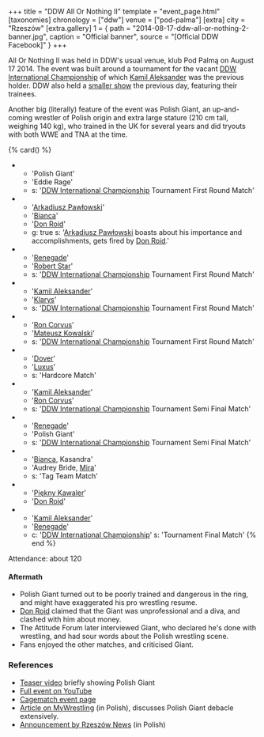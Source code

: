 +++
title = "DDW All Or Nothing II"
template = "event_page.html"
[taxonomies]
chronology = ["ddw"]
venue = ["pod-palma"]
[extra]
city = "Rzeszów"
[extra.gallery]
1 = { path = "2014-08-17-ddw-all-or-nothing-2-banner.jpg", caption = "Official banner", source = "[Official DDW Facebook]" }
+++

All Or Nothing II was held in DDW's usual venue, klub Pod Palmą on August 17 2014. The event was built around a tournament for the vacant [DDW International Championship](@/c/ddw-international-championship.md) of which [Kamil Aleksander](@/w/kamil-aleksander.md) was the previous holder. DDW also held a [smaller show](@/e/ddw/2014-08-16-ddw-pokaz-adeptow.md) the previous day, featuring their trainees.

Another big (literally) feature of the event was Polish Giant, an up-and-coming wrestler of Polish origin and extra large stature (210 cm tall, weighing 140 kg), who trained in the UK for several years and did tryouts with both WWE and TNA at the time.

{% card() %}
- - 'Polish Giant'
  - 'Eddie Rage'
  - s: '[DDW International Championship](@/c/ddw-international-championship.md) Tournament First Round Match'
- - '[Arkadiusz Pawłowski](@/w/pan-pawlowski.md)'
  - '[Bianca](@/w/bianca.md)'
  - '[Don Roid](@/w/don-roid.md)'
  - g: true
    s: '[Arkadiusz Pawłowski](@/w/pan-pawlowski.md) boasts about his importance and accomplishments, gets fired by [Don Roid](@/w/don-roid.md).'
- - '[Renegade](@/w/renegade.md)'
  - '[Robert Star](@/w/robert-star.md)'
  - s: '[DDW International Championship](@/c/ddw-international-championship.md) Tournament First Round Match'
- - '[Kamil Aleksander](@/w/kamil-aleksander.md)'
  - '[Klarys](@/w/klarys.md)'
  - s: '[DDW International Championship](@/c/ddw-international-championship.md) Tournament First Round Match'
- - '[Ron Corvus](@/w/ron-corvus.md)'
  - '[Mateusz Kowalski](@/w/mateusz-kakareko.md)'
  - s: '[DDW International Championship](@/c/ddw-international-championship.md) Tournament First Round Match'
- - '[Dover](@/w/dover.md)'
  - '[Luxus](@/w/luxus.md)'
  - s: 'Hardcore Match'
- - '[Kamil Aleksander](@/w/kamil-aleksander.md)'
  - '[Ron Corvus](@/w/ron-corvus.md)'
  - s: '[DDW International Championship](@/c/ddw-international-championship.md) Tournament Semi Final Match'
- - '[Renegade](@/w/renegade.md)'
  - 'Polish Giant'
  - s: '[DDW International Championship](@/c/ddw-international-championship.md) Tournament Semi Final Match'
- - '[Bianca](@/w/bianca.md), Kasandra'
  - 'Audrey Bride, [Mira](@/w/mira.md)'
  - s: 'Tag Team Match'
- - '[Piękny Kawaler](@/w/piekny-kawaler.md)'
  - '[Don Roid](@/w/don-roid.md)'
- - '[Kamil Aleksander](@/w/kamil-aleksander.md)'
  - '[Renegade](@/w/renegade.md)'
  - c: '[DDW International Championship](@/c/ddw-international-championship.md)'
    s: 'Tournament Final Match'
{% end %}

Attendance: about 120

#### Aftermath

* Polish Giant turned out to be poorly trained and dangerous in the ring, and might have exaggerated his pro wrestling resume.
* [Don Roid](@/w/don-roid.md) claimed that the Giant was unprofessional and a diva, and clashed with him about money.
* The Attitude Forum later interviewed Giant, who declared he's done with wrestling, and had sour words about the Polish wrestling scene.
* Fans enjoyed the other matches, and criticised Giant.

### References

* [Teaser video](https://www.youtube.com/watch?v=kOoraLZT5B4) briefly showing Polish Giant
* [Full event on YouTube](https://www.youtube.com/watch?v=gsW9gQdWysU)
* [Cagematch event page](https://www.cagematch.net/?id=1&nr=115942)
* [Article on MyWrestling](https://mywrestling.com.pl/historia-polskiego-wrestlingu-5-powstanie-maniac-zone-wrestling-afera-z-polish-giantem-przeprowadzka-ddw-do-gdanska/) (in Polish), discusses Polish Giant debacle extensively.
* [Announcement by Rzeszów News](https://rzeszow-news.pl/wrestling-powraca-rzeszowa-zabraknie-brutalnej-walki/) (in Polish)
